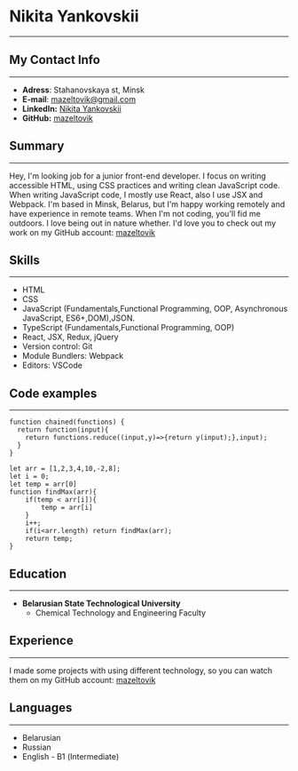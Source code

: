 # Nikita Yankovskii
----------------------------------------
## My Contact Info
----------------------------------------
 -  **Adress**: Stahanovskaya st, Minsk
 -  **E-mail**: [mazeltovik@gmail.com](mazeltovik@gmail.com)
 -  **LinkedIn:** [Nikita Yankovskii](https://www.linkedin.com/in/nikita-yankovsky-9a463721a/)
 -  **GitHub:** [mazeltovik](https://github.com/mazeltovik)

## Summary
----------------------------------------
Hey, I'm looking job for a junior front-end developer. I focus on writing accessible HTML, using CSS practices and writing clean JavaScript code. When writing JavaScript code, I mostly use React, also I use JSX and Webpack. I'm based in Minsk, Belarus, but I'm happy working remotely and have experience in remote teams. When I'm not coding, you'll fid me outdoors. I love being out in nature whether. I'd love you to check out my work on my GitHub account: [mazeltovik](https://github.com/mazeltovik) 

## Skills
--------------------------------------------------------

- HTML
- CSS
- JavaScript (Fundamentals,Functional Programming, OOP, Asynchronous JavaScript, ES6+,DOM),JSON.
- TypeScript (Fundamentals,Functional Programming, OOP)
- React, JSX, Redux, jQuery
- Version control: Git
- Module Bundlers: Webpack
- Editors: VSCode

## Code examples
-----------------------------------------------------------

```
function chained(functions) {
  return function(input){
    return functions.reduce((input,y)=>{return y(input);},input);
  }
}

let arr = [1,2,3,4,10,-2,8];
let i = 0;
let temp = arr[0]
function findMax(arr){
    if(temp < arr[i]){
        temp = arr[i]
    }
    i++;
    if(i<arr.length) return findMax(arr);
    return temp;
}
```

## Education
-----------------------------------------------------------------


- **Belarusian State Technological University** 
     - Chemical Technology and Engineering Faculty


## Experience
--------------------------------------------------

I made some projects with using different technology, so you can watch them on my GitHub account: [mazeltovik](https://github.com/mazeltovik) 

## Languages
----------------------------------------------------
- Belarusian
- Russian
- English - В1 (Intermediate)

